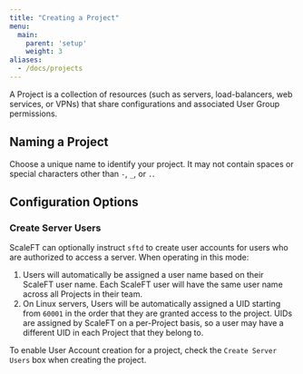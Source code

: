 ```yaml
---
title: "Creating a Project"
menu:
  main:
    parent: 'setup'
    weight: 3
aliases:
  - /docs/projects
---
```


A Project is a collection of resources (such as servers, load-balancers, web services, or VPNs) that share configurations and associated User Group permissions.

## Naming a Project

Choose a unique name to identify your project. It may not contain spaces or special
characters other than `-`, `_`, or `.`.

## Configuration Options

### Create Server Users

ScaleFT can optionally instruct `sftd` to create user accounts for users
who are authorized to access a server. When operating in this mode:

1. Users will automatically be assigned a user name based on their ScaleFT user
   name. Each ScaleFT user will have the same user name across all Projects in
   their team.
2. On Linux servers, Users will be automatically assigned a UID starting from
   `60001` in the order that they are granted access to the project. UIDs are
   assigned by ScaleFT on a per-Project basis, so a user may have a different
   UID in each Project that they belong to.

To enable User Account creation for a project, check the `Create Server
Users` box when creating the project.
